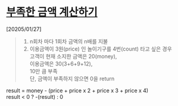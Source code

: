 # [부족한 금액 계산하기](https://school.programmers.co.kr/learn/courses/30/lessons/82612)

[20205/01/27]

> 1.  n회차 마다 1회차 금액의 n배를 지불
> 2.  이용금액이 3원(price) 인 놀이기구를 4번(count) 타고 싶은 경우<br />
>     고객이 현재 소지한 금액은 20(money),<br />
>     이용금액은 30(3+6+9+12),<br />
>     10만 큼 부족<br />
>     단, 금액이 부족하지 않으면 0을 return<br />

result = money - (price + price x 2 + price x 3 + price x 4)<br />
result < 0 ? -(result) : 0
